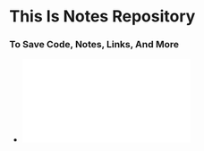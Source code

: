 # This Is Notes Repository
### To Save Code, Notes, Links, And More

- ![event-list-custom-html-block-workspace-frappe.md](event-list-custom-html-block-workspace-frappe.md)
